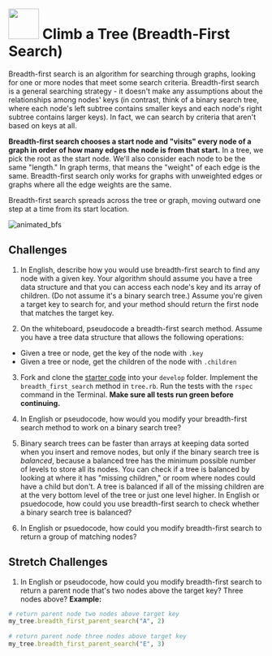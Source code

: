 # <img src="https://cloud.githubusercontent.com/assets/7833470/10899314/63829980-8188-11e5-8cdd-4ded5bcb6e36.png" height="60"> Climb a Tree (Breadth-First Search)

Breadth-first search is an algorithm for searching through graphs, looking for one or more nodes that meet some search criteria. Breadth-first search is a general searching strategy - it doesn't make any assumptions about the relationships among nodes' keys (in contrast, think of a binary search tree, where each node's left subtree contains smaller keys and each node's right subtree contains larger keys). In fact, we can search by criteria that aren't based on keys at all.

**Breadth-first search chooses a start node and "visits" every node of a graph in order of how many edges the node is from that start.** In a tree, we pick the root as the start node. We'll also consider each node to be the same "length." In graph terms, that means the "weight" of each edge is the same. Breadth-first search only works for graphs with unweighted edges or graphs where all the edge weights are the same.

Breadth-first search spreads across the tree or graph, moving outward one step at a time from its start location.

![animated_bfs](https://cloud.githubusercontent.com/assets/7833470/11636443/fe1209e6-9cd0-11e5-8993-c77cf19e49ee.gif)

## Challenges

1. In English, describe how you would use breadth-first search to find any node with a given key. Your algorithm should assume you have a tree data structure and that you can access each node's key and its array of children. (Do not assume it's a binary search tree.) Assume you're given a target key to search for, and your method should return the first node that matches the target key.

2. On the whiteboard, pseudocode a breadth-first search method. Assume you have a tree data structure that allows the following operations:

  * Given a tree or node, get the key of the node with `.key`
  * Given a tree or node, get the children of the node with `.children`

3. Fork and clone the <a href="https://github.com/sf-wdi-24/ruby-breadth-first-search" target="_blank">starter code</a> into your `develop` folder. Implement the `breadth_first_search` method in `tree.rb`. Run the tests with the `rspec` command in the Terminal. **Make sure all tests run green before continuing.**

4. In English or pseudocode, how would you modify your breadth-first search method to work on a binary search tree?

5. Binary search trees can be faster than arrays at keeping data sorted when you insert and remove nodes, but only if the binary search tree is *balanced*, because a balanced tree has the minimum possible number of levels to store all its nodes. You can check if a tree is balanced by looking at where it has "missing children," or room where nodes could have a child but don't. A tree is balanced if all of the missing children are at the very bottom level of the tree or just one level higher. In English or psuedocode, how could you use breadth-first search to check whether a binary search tree is balanced?

6. In English or psuedocode, how could you modify breadth-first search to return a group of matching nodes?

## Stretch Challenges

1. In English or pseudocode, how could you modify breadth-first search to return a parent node that's two nodes above the target key? Three nodes above? **Example:**

  ```ruby
  # return parent node two nodes above target key
  my_tree.breadth_first_parent_search("A", 2)
   
  # return parent node three nodes above target key
  my_tree.breadth_first_parent_search("E", 3)
  ```